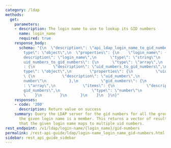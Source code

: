 ```yaml
---
category: /ldap
methods:
  get:
    parameters:
    - description: The login name to use to lookup its GID numbers
      name: login_name
      required: true
    response_body:
      schema: "{\n  \"description\": \"api_ldap_login_name_to_gid_numbers\",\n  \"\
        type\": \"object\",\n  \"properties\": {\n    \"login_name\": {\n      \"\
        description\": \"login_name\",\n      \"type\": \"string\"\n    },\n    \"\
        uid_numbers_to_gid_numbers\": {\n      \"type\": \"array\",\n      \"items\"\
        : {\n        \"description\": \"uid_numbers_to_gid_numbers\",\n        \"\
        type\": \"object\",\n        \"properties\": {\n          \"uid_number\":\
        \ {\n            \"description\": \"uid_number\",\n            \"type\": \"\
        number\"\n          },\n          \"gid_numbers\": {\n            \"type\"\
        : \"array\",\n            \"items\": {\n              \"description\": \"\
        gid_numbers\",\n              \"type\": \"number\"\n            }\n      \
        \    }\n        }\n      }\n    }\n  }\n}"
    responses:
    - code: '200'
      description: Return value on success
    summary: Query the LDAP server for the gid numbers for all the groups of which
      the given login name is a member. This returns a vector of results in the case
      that the given login name maps to multiple uid numbers.
rest_endpoint: /v1/ldap/login-name/{login_name}/gid-numbers
permalink: /rest-api-guide/ldap/login-name_login_name_gid-numbers.html
sidebar: rest_api_guide_sidebar
---
```


